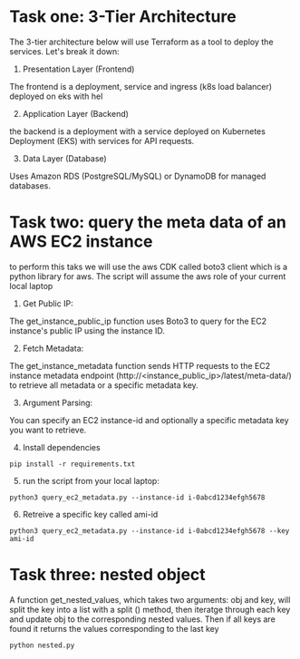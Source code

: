 # Task one: 3-Tier Architecture

The 3-tier architecture below will use Terraform as a tool to deploy the services. Let's break it down:


1. Presentation Layer (Frontend)

The frontend is a deployment, service and ingress (k8s load balancer) deployed on eks with hel

2. Application Layer (Backend)

the backend is a deployment with a service deployed on Kubernetes Deployment (EKS) with services for API requests.

3. Data Layer (Database)

Uses Amazon RDS (PostgreSQL/MySQL) or DynamoDB for managed databases.

# Task two: query the meta data of an AWS EC2 instance

to perform this taks we will use the aws CDK called boto3 client which is a python library for aws. The script will assume the aws role of your current local laptop

1. Get Public IP:

The get_instance_public_ip function uses Boto3 to query for the EC2 instance's public IP using the instance ID.

2. Fetch Metadata:

The get_instance_metadata function sends HTTP requests to the EC2 instance metadata endpoint (http://<instance_public_ip>/latest/meta-data/) to retrieve all metadata or a specific metadata key.

3. Argument Parsing:

You can specify an EC2 instance-id and optionally a specific metadata key you want to retrieve.

4. Install dependencies

```
pip install -r requirements.txt
```

5. run the script from your local laptop:

```
python3 query_ec2_metadata.py --instance-id i-0abcd1234efgh5678
```

6. Retreive a specific key called ami-id

```
python3 query_ec2_metadata.py --instance-id i-0abcd1234efgh5678 --key ami-id
```
# Task three: nested object

A function get_nested_values, which takes two arguments: obj and key, will split the key into a list with a split () method, then iteratge through each key and update obj to the corresponding nested values. Then if all keys are found it returns the values corresponding to the last key

```
python nested.py
```